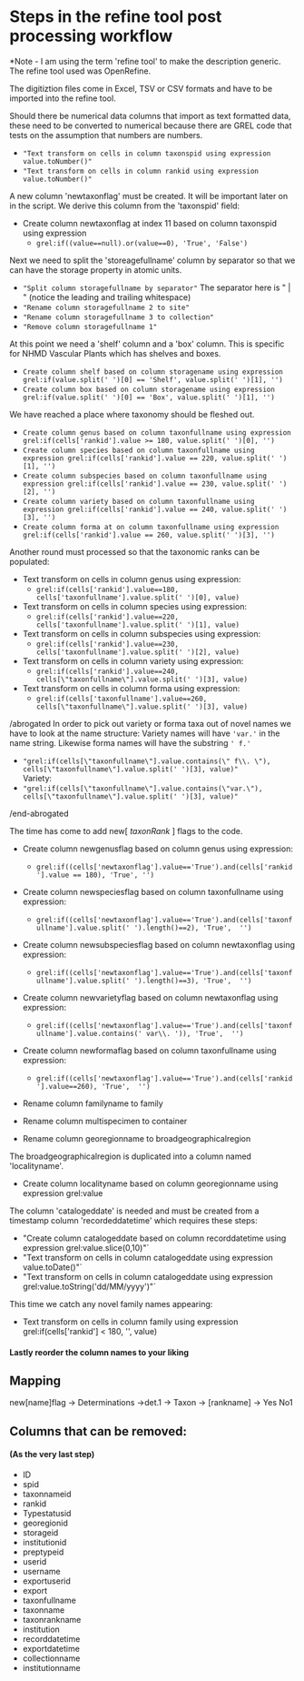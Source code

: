 # Steps in the refine tool post processing workflow
*Note -  I am using the term 'refine tool' to make the description  generic. The refine tool used was OpenRefine.


The digitiztion files come in Excel, TSV or CSV formats and have to be imported into the refine tool.

 Should there be numerical data columns that import as text formatted data, these need to be converted to numerical because there are GREL code that tests on the assumption that numbers are numbers.   
 - `"Text transform on cells in column taxonspid using expression value.toNumber()"`  
 - `"Text transform on cells in column rankid using expression value.toNumber()"`

A new column 'newtaxonflag' must be created. It will be important later on in the script. We derive this column from the 'taxonspid' field:  
- Create column newtaxonflag at index 11 based on column taxonspid using expression 
    - `grel:if((value==null).or(value==0), 'True', 'False')`
 

Next we need to split the 'storeagefullname' column by separator so that we can have the storage property in atomic units.  
- `"Split column storagefullname by separator"` The separator here is " | " (notice the leading and trailing whitespace)
- `"Rename column storagefullname 2 to site"`  
- `"Rename column storagefullname 3 to collection"` 
- `"Remove column storagefullname 1"` 

At this point we need a 'shelf' column and a 'box' column. This is specific for NHMD Vascular Plants which has shelves and boxes. 
- `Create column shelf based on column storagename using expression grel:if(value.split(' ')[0] == 'Shelf', value.split(' ')[1], '')` 
- `Create column box based on column storagename using expression grel:if(value.split(' ')[0] == 'Box', value.split(' ')[1], '')`


We have reached a place where taxonomy should be fleshed out.  

- `Create column genus based on column taxonfullname using expression grel:if(cells['rankid'].value >= 180, value.split(' ')[0], '')`  
- `Create column species based on column taxonfullname using expression grel:if(cells['rankid'].value == 220, value.split(' ')[1], '')`  
- `Create column subspecies based on column taxonfullname using expression grel:if(cells['rankid'].value == 230, value.split(' ')[2], '')`  
- `Create column variety based on column taxonfullname using expression grel:if(cells['rankid'].value == 240, value.split(' ')[3], '')`  
- `Create column forma at on column taxonfullname using expression grel:if(cells['rankid'].value == 260, value.split(' ')[3], '')`  

Another round must processed so that the taxonomic ranks can be populated:  
- Text transform on cells in column genus using expression:
    - `grel:if(cells['rankid'].value==180, cells['taxonfullname'].value.split(' ')[0], value)`  
- Text transform on cells in column species using expression:
    - `grel:if(cells['rankid'].value==220, cells['taxonfullname'].value.split(' ')[1], value)`  
- Text transform on cells in column subspecies using expression:
    - `grel:if(cells['rankid'].value==230, cells['taxonfullname'].value.split(' ')[2], value)`
- Text transform on cells in column variety using expression:   
    - `grel:if(cells['rankid'].value==240, cells[\"taxonfullname\"].value.split(' ')[3], value)`  
- Text transform on cells in column forma using expression:
    - `grel:if(cells['taxonfullname'].value==260, cells[\"taxonfullname\"].value.split(' ')[3], value)`

/abrogated
In order to pick out variety or forma taxa out of novel names we have to look at the name structure: Variety names will have `'var.'` in the name string. Likewise forma names will have the substring `' f.'`   
- `"grel:if(cells[\"taxonfullname\"].value.contains(\" f\\. \"), cells[\"taxonfullname\"].value.split(' ')[3], value)"`  
Variety:  
- `"grel:if(cells[\"taxonfullname\"].value.contains(\"var.\"), cells[\"taxonfullname\"].value.split(' ')[3], value)"`  

/end-abrogated

The time has come to add new[ *taxonRank* ] flags to the code.  
- Create column newgenusflag based on column genus using expression:
    - `grel:if((cells['newtaxonflag'].value=='True').and(cells['rankid'].value == 180), 'True', '')`  
- Create column newspeciesflag based on column taxonfullname using expression:
    - `grel:if((cells['newtaxonflag'].value=='True').and(cells['taxonfullname'].value.split(' ').length()==2), 'True',  '')`  
- Create column newsubspeciesflag based on column newtaxonflag using expression: 
    - `grel:if((cells['newtaxonflag'].value=='True').and(cells['taxonfullname'].value.split(' ').length()==3), 'True',  '')`  
- Create column newvarietyflag based on column newtaxonflag using expression:
    - `grel:if((cells['newtaxonflag'].value=='True').and(cells['taxonfullname'].value.contains(' var\\. ')), 'True',  '')`  
- Create column newformaflag based on column taxonfullname using expression: 
    - `grel:if((cells['newtaxonflag'].value=='True').and(cells['rankid'].value==260), 'True',  '')`


- Rename column familyname to family
- Rename column multispecimen to container  
- Rename column georegionname to broadgeographicalregion  


The broadgeographicalregion is duplicated into a column named 'localityname'.  
- Create column localityname based on column georegionname using expression grel:value

The column 'catalogeddate' is needed and must be created from a timestamp column 'recordeddatetime' which requires these steps:  
- "Create column catalogeddate based on column recorddatetime using expression grel:value.slice(0,10)"`  
- "Text transform on cells in column catalogeddate using expression value.toDate()"`  
- "Text transform on cells in column catalogeddate using expression grel:value.toString('dd/MM/yyyy')"`  

This time we catch any novel family names appearing:  
- Text transform on cells in column family using expression grel:if(cells['rankid'] < 180, '', value)

#### Lastly reorder the column names to your liking


## Mapping
new[name]flag -> Determinations ->det.1 -> Taxon -> [rankname] -> Yes No1

## Columns that can be removed:
#### (As the very last step)  

* ID
* spid
* taxonnameid
* rankid
* Typestatusid
* georegionid
* storageid
* institutionid
* preptypeid
* userid
* username
* exportuserid
* export
* taxonfullname
* taxonname
* taxonrankname
* institution
* recorddatetime
* exportdatetime
* collectionname
* institutionname
